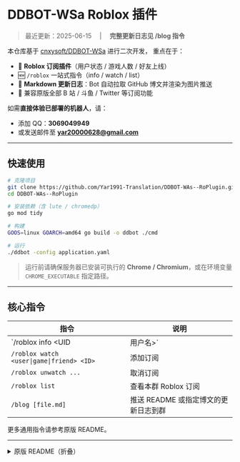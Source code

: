 # DDBOT-WSa Roblox 插件

> 最近更新：2025-06-15  |  **完整更新日志见 /blog 指令**

本仓库基于 [cnxysoft/DDBOT-WSa](https://github.com/cnxysoft/DDBOT-WSa) 进行二次开发，
重点在于：

* 🚀 **Roblox 订阅插件**（用户状态 / 游戏人数 / 好友上线）
* 🆕 `/roblox` 一站式指令（info / watch / list）
* 📰 **Markdown 更新日志**：Bot 自动拉取 GitHub 博文并渲染为图片推送
* 🔧 兼容原版全部 B 站 / 斗鱼 / Twitter 等订阅功能

如需**直接体验已部署的机器人**，请：

* 添加 QQ：**3069049949**
* 或发送邮件至 **yar20000628@gmail.com**

---

## 快速使用

```bash
# 克隆项目
git clone https://github.com/Yar1991-Translation/DDBOT-WAs--RoPlugin.git
cd DDBOT-WAs--RoPlugin

# 安装依赖（含 lute / chromedp）
go mod tidy

# 构建
GOOS=linux GOARCH=amd64 go build -o ddbot ./cmd

# 运行
./ddbot -config application.yaml
```

> 运行前请确保服务器已安装可执行的 **Chrome / Chromium**，或在环境变量 `CHROME_EXECUTABLE` 指定路径。

---

## 核心指令

| 指令 | 说明 |
|------|------|
| `/roblox info <UID|用户名>` | 查询 Roblox 用户信息 |
| `/roblox watch <user\|game\|friend> <ID>` | 添加订阅 |
| `/roblox unwatch ...` | 取消订阅 |
| `/roblox list` | 查看本群 Roblox 订阅 |
| `/blog [file.md]` | 推送 README 或指定博文的更新日志到群 |

更多通用指令请参考原版 README。

---

<details>
<summary>原版 README（折叠）</summary>

DDBOT-WSa 是基于 DDBOT-ws 的修改版本，目的是恢复DDBOT的原有功能。

DDBOT-WSa 基于 [DDBOT-ws](https://github.com/cnxysoft/DDBOT-ws) 二次开发，致力于「恢复 + 增强」原版全部能力，并带来以下改进：

- 🛠️ **功能补完**：修复并补齐历史指令/事件，开箱即用  
- 🧩 **可扩展模板**：新增模板函数与事件钩子，方便二次开发  
- 🔌 **多协议兼容**：原生支持 LLOnebot / NapCat / Lagrange  
- 🐦 **Twitter 推送**：实验性接入，持续完善中  
- ♻️ **持续维护**：社区驱动的活跃迭代

**该分支所有核心指令均已恢复可用。**

DDBOT是一个基于 [MiraiGO](https://github.com/Mrs4s/MiraiGo) 的QQ群推送框架， 内置支持b站直播/动态，斗鱼直播，YTB直播/预约直播，虎牙直播，ACFUN直播，微博动态，
也可以通过插件支持任何订阅源。

*DDBOT不是一个聊天机器人。*

[sora233的Bilibili专栏](https://www.bilibili.com/read/cv10602230)

-----


## 使用方法

1. 使用 `trss` 安装并启动 「云崽」  
2. 在 `trss` 中连接 ChronoCat (red)  
3. 准备任一 OneBot 协议端：LLOnebot / NapCat / Lagrange  
4. 在云崽安装 `ws-plugin`，并将 WS 地址设为 `ws://127.0.0.1:15630/ws`  
5. 如从纯血 DDBOT 迁移：  
   打开 `lsp.db`，将字段 `ae` 批量替换为 `ex`，完成数据库升级

## 设计理念

制作bot的本意是为了减轻一些重复的工作负担，bot只会做好bot份内的工作：

- ddbot的交互被刻意设计成最小程度，正常交流时永远不必担心会误触ddbot。
- ddbot只有两种情况会主动发言，更新动态和直播，以及答复命令结果。

## **基本功能：**

- **B站 直播 / 动态**：关键字及类型过滤（仅视频 / 专栏 / 含图等）  
- **斗鱼 直播**  
- **YouTube 直播 / 视频**：含预约提醒  
- **虎牙、AcFun 直播**  
- **微博 动态**  
- **自定义插件**：少量代码即可新增任意订阅源  
- **@全体**：可选、可按群启用  
- **娱乐 / 工具**：倒放、Roll、签到 等  
- **权限管理**：按命令 / 按用户 细粒度控制  
- **帮助系统**：内置说明书，一键查询

<details>
  <summary>里命令</summary>

以下命令默认禁用，使用enable命令后才能使用

- **随机图片**
  - 由 [api.lolicon.app](https://api.lolicon.app/#/) 提供

</details>

### 推送效果

<img src="https://user-images.githubusercontent.com/11474360/111737379-78fbe200-88ba-11eb-9e7e-ecc9f2440dd8.jpg" width="300">

### 用法示例

详细介绍及示例请查看：[详细示例](/EXAMPLE.md)

~~阁下可添加官方Demo机器人体验~~

不再提供官方的公开BOT，你可以加入交流群申请使用群友搭建的BOT，也可以选择自己搭建。

## 使用与部署

对于普通用户，推荐您选择使用开放的官方Demo机器人。

您也可以选择私人部署，[详见部署指南](/INSTALL.md)。

私人部署的好处：

- 保护您的隐私，bot完全属于您，我无法得知您bot的任何信息（我甚至无法知道您部署了一个私人bot）
- 稳定的@全体成员功能
- 可定制BOT账号的头像、名字、签名
- 减轻我的服务器负担
- 很cool

如果您遇到任何问题，或者有任何建议，可以加入**交流群：755612788（已满）、980848391**

## 最近更新

请参考[更新文档](/UPDATE.md)。

## 常见问题FAQ

提问前请先查看[FAQ文档](/FAQ.md)，如果仍然未能解决，请咨询指定交流群。

## 增加推送来源 （为DDBOT编写插件）

DDBOT可以作为一个通用的QQ推送框架来使用。

您可以通过为DDBOT编写插件，DDBOT会为您完成大部分工作，您只需要实现少量代码，就能支持一个新的来源。

如果您对此有兴趣，请查看[框架文档](/FRAMEWORK.md) 。

## 自定义消息模板 & 自定义命令回复

DDBOT已实现消息模板功能，一些内置命令和推送可通过模板自定义格式。

同时支持自定义命令，自动回复模板内容。

详细介绍请看[模板文档](/TEMPLATE.md) 。

## 注意事项

- **bot只在群聊内工作，但命令可以私聊使用，以避免在群内刷屏**（少数次要娱乐命令暂不支持，详细列表请看用法指南）
- **建议bot秘密码设置足够强，同时不建议把bot设置为QQ群管理员，因为存在密码被恶意爆破的可能（包括但不限于盗号、广告等）**
- **您应当知道，bot账号可以人工登陆，请注意个人隐私**
- bot掉线无法重连时将自动退出，请自行实现保活机制
- bot使用 [buntdb](https://github.com/tidwall/buntdb) 作为embed database，会在当前目录生成文件`.lsp.db`
  ，删除该文件将导致bot恢复出厂设置，可以使用 [buntdb-cli](https://github.com/Sora233/buntdb-cli) 作为运维工具，但注意不要在bot运行的时候使用（buntdb不支持多写）

## 声明

- 您可以免费使用DDBOT进行其他商业活动，但不允许通过出租、出售DDBOT等方式进行商业活动。
- 如果您运营了私人部署的BOT，可以接受他人对您私人部署的BOT进行捐赠以帮助BOT运行，但该过程必须本着自愿的原则，不允许用BOT使用权来强制他人进行捐赠。
- 如果您使用了DDBOT的源代码，或者对DDBOT源代码进行修改，您应该用相同的开源许可（AGPL3.0）进行开源，并标明著作权。

## 贡献

*Feel free to make your first pull request.*

想要为开源做一点微小的贡献？

[Golang点我入门！](https://github.com/justjavac/free-programming-books-zh_CN#go)

您也可以选择点一下右上角的⭐星⭐

发现问题或功能建议请到 [issues](https://github.com/cnxysoft/DDBOT-WSa/issues)

其他用法问题请到**交流群：755612788（已满）、980848391**

</details>
